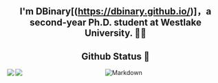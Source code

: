
<div align="center">

##  I'm DBinary[(https://dbinary.github.io/)]，a second-year Ph.D. student at Westlake University. 👋🏻

## Github Status 🥰

<div> 
	<a href="https://github.com/DBinary">
		<img align="left" src="https://github-readme-stats.vercel.app/api?username=DBinary&show_icons=true&icon_color=805AD5&text_color=718096&bg_color=ffffff&hide_border=true&count_private=true" />
	</a>
	<a href="https://github.com/DBinary">
		<img align="left" src="https://github-readme-stats.vercel.app/api/top-langs/?username=DBinary&show_icons=true&icon_color=805AD5&text_color=718096&bg_color=ffffff&hide_border=true&count_private=true">
	</a>
</div>



 ![Markdown](https://img.shields.io/badge/markdown%20💘-%23000000.svg?style=for-the-badge&logo=markdown&logoColor=white)

